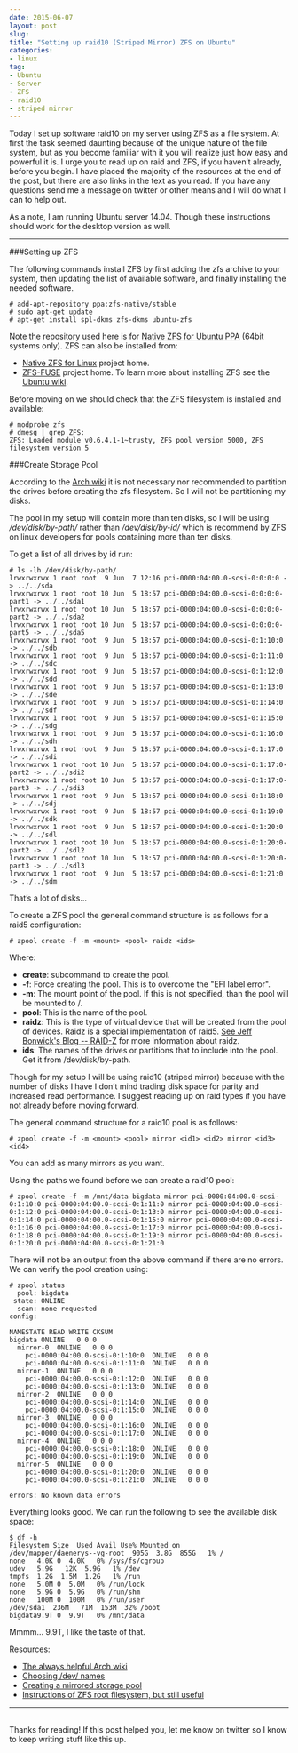 ```yaml
---
date: 2015-06-07
layout: post
slug: 
title: "Setting up raid10 (Striped Mirror) ZFS on Ubuntu"
categories:
- linux
tag:
- Ubuntu 
- Server
- ZFS
- raid10
- striped mirror
---
```


Today I set up software raid10 on my server using ZFS as a file system. At first the task seemed daunting because of the unique nature of the file system, but as you become familiar with it you will realize just how easy and powerful it is. I urge you to read up on raid and ZFS, if you haven’t already, before you begin. I have placed the majority of the resources at the end of the post, but there are also links in the text as you read. If you have any questions send me a message on twitter or other means and I will do what I can to help out.

As a note, I am running Ubuntu server 14.04. Though these instructions should work for the desktop version as well.

---

###Setting up ZFS

The following commands install ZFS by first adding the zfs archive to your system, then updating the list of available software, and finally installing the needed software.

~~~
# add-apt-repository ppa:zfs-native/stable
# sudo apt-get update
# apt-get install spl-dkms zfs-dkms ubuntu-zfs
~~~

Note the repository used here is for [Native ZFS for Ubuntu PPA](https://launchpad.net/~zfs-native/+archive/stable/) (64bit systems only). ZFS can also be installed from:

- [Native ZFS for Linux](http://www.zfsonlinux.org/) project home.
- [ZFS-FUSE](http://zfs-fuse.net/) project home.
To learn more about installing ZFS see the [Ubuntu wiki](https://wiki.ubuntu.com/ZFS).

Before moving on we should check that the ZFS filesystem is installed and available:

~~~
# modprobe zfs
# dmesg | grep ZFS:
ZFS: Loaded module v0.6.4.1-1~trusty, ZFS pool version 5000, ZFS filesystem version 5
~~~

###Create Storage Pool

According to the [Arch wiki](https://wiki.archlinux.org/index.php/ZFS) it is not necessary nor recommended to partition the drives before creating the zfs filesystem. So I will not be partitioning my disks.

The pool in my setup will contain more than ten disks, so I will be using */dev/disk/by-path/* rather than */dev/disk/by-id/* which is recommend by ZFS on linux developers for pools containing more than ten disks.

To get a list of all drives by id run:

~~~
# ls -lh /dev/disk/by-path/
lrwxrwxrwx 1 root root  9 Jun  7 12:16 pci-0000:04:00.0-scsi-0:0:0:0 -> ../../sda
lrwxrwxrwx 1 root root 10 Jun  5 18:57 pci-0000:04:00.0-scsi-0:0:0:0-part1 -> ../../sda1
lrwxrwxrwx 1 root root 10 Jun  5 18:57 pci-0000:04:00.0-scsi-0:0:0:0-part2 -> ../../sda2
lrwxrwxrwx 1 root root 10 Jun  5 18:57 pci-0000:04:00.0-scsi-0:0:0:0-part5 -> ../../sda5
lrwxrwxrwx 1 root root  9 Jun  5 18:57 pci-0000:04:00.0-scsi-0:1:10:0 -> ../../sdb
lrwxrwxrwx 1 root root  9 Jun  5 18:57 pci-0000:04:00.0-scsi-0:1:11:0 -> ../../sdc
lrwxrwxrwx 1 root root  9 Jun  5 18:57 pci-0000:04:00.0-scsi-0:1:12:0 -> ../../sdd
lrwxrwxrwx 1 root root  9 Jun  5 18:57 pci-0000:04:00.0-scsi-0:1:13:0 -> ../../sde
lrwxrwxrwx 1 root root  9 Jun  5 18:57 pci-0000:04:00.0-scsi-0:1:14:0 -> ../../sdf
lrwxrwxrwx 1 root root  9 Jun  5 18:57 pci-0000:04:00.0-scsi-0:1:15:0 -> ../../sdg
lrwxrwxrwx 1 root root  9 Jun  5 18:57 pci-0000:04:00.0-scsi-0:1:16:0 -> ../../sdh
lrwxrwxrwx 1 root root  9 Jun  5 18:57 pci-0000:04:00.0-scsi-0:1:17:0 -> ../../sdi
lrwxrwxrwx 1 root root 10 Jun  5 18:57 pci-0000:04:00.0-scsi-0:1:17:0-part2 -> ../../sdi2
lrwxrwxrwx 1 root root 10 Jun  5 18:57 pci-0000:04:00.0-scsi-0:1:17:0-part3 -> ../../sdi3
lrwxrwxrwx 1 root root  9 Jun  5 18:57 pci-0000:04:00.0-scsi-0:1:18:0 -> ../../sdj
lrwxrwxrwx 1 root root  9 Jun  5 18:57 pci-0000:04:00.0-scsi-0:1:19:0 -> ../../sdk
lrwxrwxrwx 1 root root  9 Jun  5 18:57 pci-0000:04:00.0-scsi-0:1:20:0 -> ../../sdl
lrwxrwxrwx 1 root root 10 Jun  5 18:57 pci-0000:04:00.0-scsi-0:1:20:0-part2 -> ../../sdl2
lrwxrwxrwx 1 root root 10 Jun  5 18:57 pci-0000:04:00.0-scsi-0:1:20:0-part3 -> ../../sdl3
lrwxrwxrwx 1 root root  9 Jun  5 18:57 pci-0000:04:00.0-scsi-0:1:21:0 -> ../../sdm
~~~

That’s a lot of disks…

To create a ZFS pool the general command structure is as follows for a raid5 configuration:

~~~
# zpool create -f -m <mount> <pool> raidz <ids>
~~~

Where:

- **create**: subcommand to create the pool.
- **-f**: Force creating the pool. This is to overcome the "EFI label error". 
- **-m**: The mount point of the pool. If this is not specified, than the pool will be mounted to /<pool>.
- **pool**: This is the name of the pool.
- **raidz**: This is the type of virtual device that will be created from the pool of devices. Raidz is a special implementation of raid5. [See Jeff Bonwick's Blog -- RAID-Z](https://www.google.com/url?q=https%3A%2F%2Fblogs.oracle.com%2Fbonwick%2Fentry%2Fraid_z&sa=D&sntz=1&usg=AFQjCNGkL8qltDbqxGmZVaEgVFLuZZC2LQ) for more information about raidz.
- **ids**: The names of the drives or partitions that to include into the pool. Get it from /dev/disk/by-path.

Though for my setup I will be using raid10 (striped mirror) because with the number of disks I have I don’t mind trading disk space for parity and increased read performance. I suggest reading up on raid types if you have not already before moving forward.

The general command structure for a raid10 pool is as follows:

~~~
# zpool create -f -m <mount> <pool> mirror <id1> <id2> mirror <id3> <id4>
~~~

You can add as many mirrors as you want.

Using the paths we found before we can create a raid10 pool:

~~~
# zpool create -f -m /mnt/data bigdata mirror pci-0000:04:00.0-scsi-0:1:10:0 pci-0000:04:00.0-scsi-0:1:11:0 mirror pci-0000:04:00.0-scsi-0:1:12:0 pci-0000:04:00.0-scsi-0:1:13:0 mirror pci-0000:04:00.0-scsi-0:1:14:0 pci-0000:04:00.0-scsi-0:1:15:0 mirror pci-0000:04:00.0-scsi-0:1:16:0 pci-0000:04:00.0-scsi-0:1:17:0 mirror pci-0000:04:00.0-scsi-0:1:18:0 pci-0000:04:00.0-scsi-0:1:19:0 mirror pci-0000:04:00.0-scsi-0:1:20:0 pci-0000:04:00.0-scsi-0:1:21:0
~~~

There will not be an output from the above command if there are no errors. We can verify the pool creation using: 

~~~
# zpool status
  pool: bigdata
 state: ONLINE
  scan: none requested
config:

NAMESTATE READ WRITE CKSUM
bigdata ONLINE   0 0 0
  mirror-0  ONLINE   0 0 0
    pci-0000:04:00.0-scsi-0:1:10:0  ONLINE   0 0 0
    pci-0000:04:00.0-scsi-0:1:11:0  ONLINE   0 0 0
  mirror-1  ONLINE   0 0 0
    pci-0000:04:00.0-scsi-0:1:12:0  ONLINE   0 0 0
    pci-0000:04:00.0-scsi-0:1:13:0  ONLINE   0 0 0
  mirror-2  ONLINE   0 0 0
    pci-0000:04:00.0-scsi-0:1:14:0  ONLINE   0 0 0
    pci-0000:04:00.0-scsi-0:1:15:0  ONLINE   0 0 0
  mirror-3  ONLINE   0 0 0
    pci-0000:04:00.0-scsi-0:1:16:0  ONLINE   0 0 0
    pci-0000:04:00.0-scsi-0:1:17:0  ONLINE   0 0 0
  mirror-4  ONLINE   0 0 0
    pci-0000:04:00.0-scsi-0:1:18:0  ONLINE   0 0 0
    pci-0000:04:00.0-scsi-0:1:19:0  ONLINE   0 0 0
  mirror-5  ONLINE   0 0 0
    pci-0000:04:00.0-scsi-0:1:20:0  ONLINE   0 0 0
    pci-0000:04:00.0-scsi-0:1:21:0  ONLINE   0 0 0

errors: No known data errors
~~~

Everything looks good. We can run the following to see the available disk space:

~~~
$ df -h
Filesystem Size  Used Avail Use% Mounted on
/dev/mapper/daenerys--vg-root  905G  3.8G  855G   1% /
none   4.0K 0  4.0K   0% /sys/fs/cgroup
udev   5.9G   12K  5.9G   1% /dev
tmpfs  1.2G  1.5M  1.2G   1% /run
none   5.0M 0  5.0M   0% /run/lock
none   5.9G 0  5.9G   0% /run/shm
none   100M 0  100M   0% /run/user
/dev/sda1  236M   71M  153M  32% /boot
bigdata9.9T 0  9.9T   0% /mnt/data
~~~

Mmmm… 9.9T, I like the taste of that.


Resources:

- [The always helpful Arch wiki](https://wiki.archlinux.org/index.php/ZFS)
- [Choosing /dev/ names](http://zfsonlinux.org/faq.html#WhatDevNamesShouldIUseWhenCreatingMyPool)
- [Creating a mirrored storage pool](http://docs.oracle.com/cd/E23823_01/html/819-5461/gaypw.html)
- [Instructions of ZFS root filesystem, but still useful](https://github.com/zfsonlinux/pkg-zfs/wiki/HOWTO-install-Ubuntu-to-a-Native-ZFS-Root-Filesystem)

---
<br>
Thanks for reading! If this post helped you, let me know on twitter so I know to keep writing stuff like this up.

